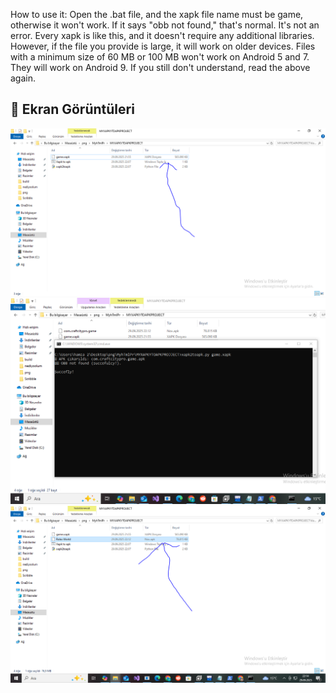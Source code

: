 How to use it: Open the .bat file, and the xapk file name must be game, otherwise it won't work. If it says "obb not found," that's normal. It's not an error. Every xapk is like this, and it doesn't require any additional libraries. However, if the file you provide is large, it will work on older devices. Files with a minimum size of 60 MB or 100 MB won't work on Android 5 and 7. They will work on Android 9. If you still don't understand, read the above again.

## 📸 Ekran Görüntüleri

![Adım 1](ss1.png)  
![Adım 2](ss2.png)  
![Adım 3](ss3.png)
